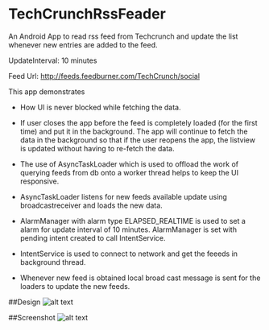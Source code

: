 TechCrunchRssFeader
===================
An Android App to read rss feed from Techcrunch and update the list whenever new entries are added to the feed. 

UpdateInterval: 10 minutes 

Feed Url: http://feeds.feedburner.com/TechCrunch/social 

This app demonstrates 
- How UI is never blocked while fetching the data.
- If user closes the app before the feed is completely loaded (for the first time) and put it in the background. The app will continue to fetch the data in the background so that if the user reopens the app, the listview is updated without having to re-fetch the data.

- The use of AsyncTaskLoader which is used to offload the work of querying feeds from db onto a worker thread 
helps to keep the UI responsive.

- AsyncTaskLoader listens for new feeds available update using broadcastreceiver and loads the new data. 

- AlarmManager with alarm type ELAPSED_REALTIME is used to set a alarm for update interval of 10 minutes. AlarmManager is set with pending intent created to call IntentService.

- IntentService is used to connect to network and get the feeeds in background thread.

- Whenever new feed is obtained local broad cast message is sent for the loaders to update the new feeds.

##Design
![alt text](https://github.com/smanikandan14/TechCrunchRssFeader/blob/master/art/design.png "")

##Screenshot
![alt text](https://github.com/smanikandan14/TechCrunchRssFeader/blob/master/art/RssFeeder.png "")

